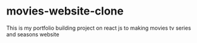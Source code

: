 # movies-website-clone
This is my portfolio building project on react js to making movies tv series and seasons website
